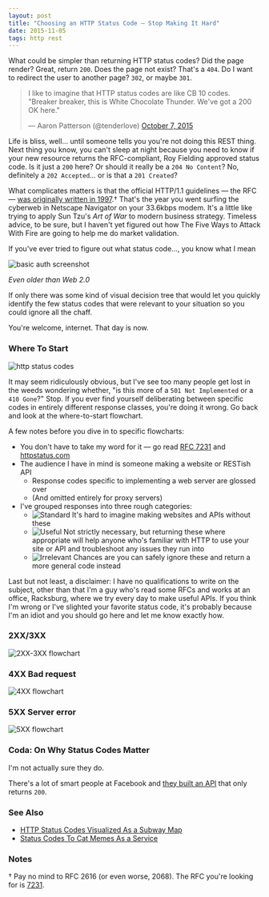 ```yaml
---
layout: post
title: "Choosing an HTTP Status Code — Stop Making It Hard"
date: 2015-11-05
tags: http rest
---
```


What could be simpler than returning HTTP status codes?  Did the page render?
Great, return `200`.  Does the page not exist?  That's a `404`.  Do I want to
redirect the user to another page?  `302`, or maybe `301`.

<blockquote class="twitter-tweet"><p lang="en" dir="ltr">I like to imagine that HTTP status codes are like CB 10 codes. &quot;Breaker breaker, this is White Chocolate Thunder. We&#39;ve got a 200 OK here.&quot;</p>&mdash; Aaron Patterson (@tenderlove) <a href="https://twitter.com/tenderlove/status/651905056300634112">October 7, 2015</a></blockquote>
<script async src="//platform.twitter.com/widgets.js" charset="utf-8"></script>

Life is bliss, well... until someone tells you you're not doing this REST
thing.  Next thing you know, you can't sleep at night because you need to know
if your new resource returns the RFC-compliant, Roy Fielding approved status
code.  Is it just a `200` here?  Or should it really be a `204 No Content`?
No, definitely a `202 Accepted`... or is that a `201 Created`?

What complicates matters is that the official HTTP/1.1 guidelines — the RFC —
[was originally written in 1997][rfc2068].†  That's the year you went surfing
the cyberweb in Netscape Navigator on your 33.6kbps modem.  It's a little like
trying to apply Sun Tzu's *Art of War* to modern business strategy.  Timeless
advice, to be sure, but I haven't yet figured out how The Five Ways to Attack
With Fire are going to help me do market validation.

If you've ever tried to figure out what status code..., you know what I mean

![basic auth screenshot]()

*Even older than Web 2.0*

If only there was some kind of visual decision tree that would let you quickly
identify the few status codes that were relevant to your situation so you could
ignore all the chaff.

You're welcome, internet.  That day is now.

### Where To Start

![http status codes](/assets/HTTP-Status-Codes.svg)

It may seem ridiculously obvious, but I've see too many people get lost in the
weeds wondering whether, "is this more of a `501 Not Implemented` or a `410
Gone`?"  Stop.  If you ever find yourself deliberating between specific codes
in entirely different response classes, you're doing it wrong.  Go back and
look at the where-to-start flowchart.

A few notes before you dive in to specific flowcharts:

- You don't have to take my word for it — go read [RFC 7231][rfc7231] and
  [httpstatus.com](https://httpstatuses.com/)
- The audience I have in mind is someone making a website or RESTish API
  - Response codes specific to implementing a web server are glossed over
  - (And omitted entirely for proxy servers)
- I've grouped responses into three rough categories:
  - ![Standard](/assets/HTTP-Status-Codes-Standard.svg) It's hard to imagine
    making websites and APIs without these
  - ![Useful](/assets/HTTP-Status-Codes-Useful.svg) Not strictly necessary,
    but returning these where appropriate will help anyone who's familiar with
    HTTP to use your site or API and troubleshoot any issues they run into
  - ![Irrelevant](/assets/HTTP-Status-Codes-Irrelevant.svg) Chances are you
    can safely ignore these and return a more general code instead

Last but not least, a disclaimer: I have no qualifications to write on the
subject, other than that I'm a guy who's read some RFCs and works at an office,
Racksburg, where we try every day to make useful APIs.  If you think I'm wrong
or I've slighted your favorite status code, it's probably because I'm an idiot
and you should go here and let me know exactly how.

### 2XX/3XX

![2XX-3XX flowchart](/assets/HTTP-2XX-3XX-Status-Codes.svg)

### 4XX Bad request

![4XX flowchart](/assets/HTTP-4XX-Status-Codes.svg)

### 5XX Server error

![5XX flowchart](/assets/HTTP-5XX-Status-Codes.svg)

### Coda: On Why Status Codes Matter

I'm not actually sure they do.

There's a lot of smart people at Facebook and [they built an API][graph-api]
that only returns `200`.

### See Also

- [HTTP Status Codes Visualized As a Subway Map](http://restlet.com/http-status-codes-map)
- [Status Codes To Cat Memes As a Service](https://http.cat/)

### Notes

† Pay no mind to RFC 2616 (or even worse, 2068).  The RFC you're looking for is
[7231][rfc7231].

[rfc2068]: https://tools.ietf.org/html/rfc2068
[rfc7231]: https://tools.ietf.org/html/rfc7231
[graph-api]: https://developers.facebook.com/docs/graph-api

